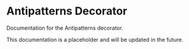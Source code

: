 # Antipatterns Decorator

Documentation for the Antipatterns decorator.

This documentation is a placeholder and will be updated in the future.
